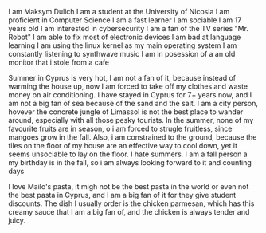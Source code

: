 I am Maksym Dulich
I am a student at the University of Nicosia
I am proficient in Computer Science
I am a fast learner
I am sociable
I am 17 years old
I am interested in cybersecurity
I am a fan of the TV series "Mr. Robot"
I am able to fix most of electronic devices
I am bad at language learning
I am using the linux kernel as my main operating system
I am constantly listening to synthwave music
I am in posession of a an old monitor that i stole from a cafe





Summer in Cyprus is very hot, I am not a fan of it, because instead of warming the house up, now I am forced to take off my clothes and waste money on air conditioning.
I have stayed in Cyprus for 7+ years now, and I am not a big fan of sea because of the sand and the salt.
I am a city person, hovever the concrete jungle of Limassol is not the best place to wander around, especially with all those pesky tourists.
In the summer, none of my favourite fruits are in season, o i am forced to strugle fruitless, since mangoes grow in the fall.
Also, i am constrained to the ground, because the tiles on the floor of my house are an effective way to cool down, yet it seems unsociable to lay on the floor.
I hate summers. I am a fall person a my birthday is in the fall, so i am always looking forward to it and counting days

I love Mailo's pasta, it migh not be the best pasta in the world or even not the best pasta in Cyprus, and I am a big fan of it for they give student discounts.
The dish I usually order is the chicken parmesan, which has this creamy sauce that I am a big fan of, and the chicken is always tender and juicy.
